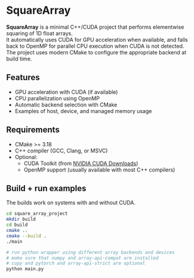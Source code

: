 # SquareArray

**SquareArray** is a minimal C++/CUDA project that performs elementwise squaring of 1D float arrays.  
It automatically uses CUDA for GPU acceleration when available, and falls back to OpenMP for parallel CPU execution when CUDA is not detected.  
The project uses modern CMake to configure the appropriate backend at build time.

## Features

- GPU acceleration with CUDA (if available)
- CPU parallelization using OpenMP
- Automatic backend selection with CMake
- Examples of host, device, and managed memory usage

## Requirements

- CMake >= 3.18
- C++ compiler (GCC, Clang, or MSVC)
- Optional:
  - CUDA Toolkit (from [NVIDIA CUDA Downloads](https://developer.nvidia.com/cuda-downloads))
  - OpenMP support (usually available with most C++ compilers)

## Build + run examples

The builds work on systems with and without CUDA.

```bash
cd square_array_project
mkdir build
cd build
cmake ..
cmake --build .
./main
```

```bash
# run python wrapper using different array backends and devices
# make sure that numpy and array-api-compat are installed
# cupy and pytorch and array-api-strict are optional
python main.py
```

